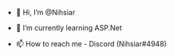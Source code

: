 - 👋 Hi, I’m @Nihsiar

- 🌱 I’m currently learning ASP.Net
- 📫 How to reach me - Discord (Nihsiar#4948)

<!---
Nihsiar/Nihsiar is a ✨ special ✨ repository because its `README.md` (this file) appears on your GitHub profile.
You can click the Preview link to take a look at your changes.
- 👀 I’m interested in ...
- 💞️ I’m looking to collaborate on ...
--->
